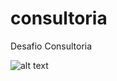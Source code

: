 # consultoria
Desafio Consultoria

![alt text](https://github.com/faggiano/consultoria/desafioconsultoria.PNG)
